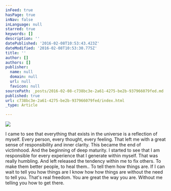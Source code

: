 ```yaml
---
inFeed: true
hasPage: true
inNav: false
inLanguage: null
starred: true
keywords: []
description: ''
datePublished: '2016-02-08T10:53:43.423Z'
dateModified: '2016-02-08T10:53:30.775Z'
title: ''
author: []
authors: []
publisher:
  name: null
  domain: null
  url: null
  favicon: null
sourcePath: _posts/2016-02-08-c738bc3e-2a61-4275-be2b-937966079fed.md
published: true
url: c738bc3e-2a61-4275-be2b-937966079fed/index.html
_type: Article

---
```

![](https://the-grid-user-content.s3-us-west-2.amazonaws.com/2d2f9d4a-23d1-461f-b3fb-d57e29ff9b78.jpg)

I came to see that everything that exists in the universe is a reflection of myself. Every person, every thought, every feeling. That left me with a great sense of responsibility and inner clarity. This became the end of victimhood. And the beginning of deep maturity. I started to see that I am responsible for every experience that I generate within myself. That was really humbling. And left released the tendency within me to fix others. To make them better people, to heal them.. To tell them how things are. If I can wait to tell you how things are I know how how things are without the need to tell you. That's real freedom. You are great the way you are. Without me telling you how to get there.